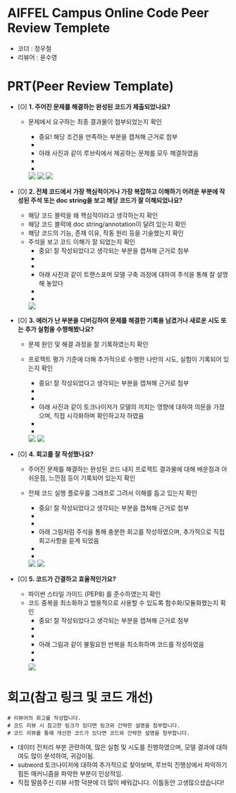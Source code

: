 # AIFFEL Campus Online Code Peer Review Templete
- 코더 : 정우철
- 리뷰어 : 윤수영


# PRT(Peer Review Template)
- [O]  **1. 주어진 문제를 해결하는 완성된 코드가 제출되었나요?**
    - 문제에서 요구하는 최종 결과물이 첨부되었는지 확인
        - 중요! 해당 조건을 만족하는 부분을 캡쳐해 근거로 첨부
        - 
        - 아래 사진과 같이 루브릭에서 제공하는 문제를 모두 해결하였음
        -
        -
        <img src="images/p04.png"/>
        
        
        <img src="images/p03.png"/>
        
        
        <img src="images/p04.png"/>
        
    
- [O]  **2. 전체 코드에서 가장 핵심적이거나 가장 복잡하고 이해하기 어려운 부분에 작성된 
주석 또는 doc string을 보고 해당 코드가 잘 이해되었나요?**
    - 해당 코드 블럭을 왜 핵심적이라고 생각하는지 확인
    - 해당 코드 블럭에 doc string/annotation이 달려 있는지 확인
    - 해당 코드의 기능, 존재 이유, 작동 원리 등을 기술했는지 확인
    - 주석을 보고 코드 이해가 잘 되었는지 확인
        - 중요! 잘 작성되었다고 생각되는 부분을 캡쳐해 근거로 첨부
        - 
        - 
        - 아래 사진과 같이 트랜스포머 모델 구축 과정에 대하여 주석을 통해 잘 설명해 놓았다
        - 
        -
        <img src="images/p01.png"/>
        
        
- [O]  **3. 에러가 난 부분을 디버깅하여 문제를 해결한 기록을 남겼거나
새로운 시도 또는 추가 실험을 수행해봤나요?**
    - 문제 원인 및 해결 과정을 잘 기록하였는지 확인
    - 프로젝트 평가 기준에 더해 추가적으로 수행한 나만의 시도, 
    실험이 기록되어 있는지 확인
        - 중요! 잘 작성되었다고 생각되는 부분을 캡쳐해 근거로 첨부
        - 
        - 
        - 아래 사진과 같이 토크나이저가 모델의 끼치는 영향에 대하여 의문을 가졌으며, 직접 시각화하며 확인하고자 하였음
        - 
        - 
        <img src="images/p05.png"/>
     
        
        <img src="images/p06.png"/>
        
        
- [O]  **4. 회고를 잘 작성했나요?**
    - 주어진 문제를 해결하는 완성된 코드 내지 프로젝트 결과물에 대해
    배운점과 아쉬운점, 느낀점 등이 기록되어 있는지 확인
    - 전체 코드 실행 플로우를 그래프로 그려서 이해를 돕고 있는지 확인
        - 중요! 잘 작성되었다고 생각되는 부분을 캡쳐해 근거로 첨부
        - 
        - 
        - 아래 그림처럼 주석을 통해 충분한 회고를 작성하였으며, 추가적으로 직접 회고사항을 듣게 되었음
        - 
        -
        <img src="images/p07.png"/>
        
        
        <img src="images/p08.png"/>
        
        
- [O]  **5. 코드가 간결하고 효율적인가요?**
    - 파이썬 스타일 가이드 (PEP8) 를 준수하였는지 확인
    - 코드 중복을 최소화하고 범용적으로 사용할 수 있도록 함수화/모듈화했는지 확인
        - 중요! 잘 작성되었다고 생각되는 부분을 캡쳐해 근거로 첨부
        - 
        - 
        - 아래 그림과 같이 불필요한 반복을 최소화하며 코드를 작성하였음
        - 
        - 
        <img src="images/p09.png"/>


# 회고(참고 링크 및 코드 개선)
```
# 리뷰어의 회고를 작성합니다.
# 코드 리뷰 시 참고한 링크가 있다면 링크와 간략한 설명을 첨부합니다.
# 코드 리뷰를 통해 개선한 코드가 있다면 코드와 간략한 설명을 첨부합니다.
```
- 데이터 전처리 부분 관련하여, 많은 실험 및 시도를 진행하였으며, 모델 결과에 대하여도 많이 분석하여, 귀감이됨.
- subword 토크나이저에 대하여 추가적으로 찾아보며, 루브릭 진행상에서 파악하기 힘든 매커니즘을 파악한 부분이 인상적임.
- 직접 말씀주신 리뷰 사항 덕분에 더 많이 배워갑니다. 이틀동안 고생많으셨습니다!
